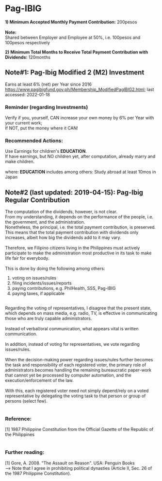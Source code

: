 # Pag-IBIG
<b>1) Minimum Accepted Monthly Payment Contribution:</b> 200pesos<br />
<br />
<b>Note:</b><br />
Shared between Employer and Employee at 50%, i.e. 100pesos and 100pesos respectively<br />

<b>2) Minimum Total Months to Receive Total Payment Contribution with Dividends:</b> 120months

## Note#1: Pag-Ibig Modified 2 (M2) Investment 
Earns at least 6% (net) per Year since 2016<br/>
https://www.pagibigfund.gov.ph/Membership_ModifiedPagIBIG2.html; last accessed: 2022-01-18<br/>

### Reminder (regarding Investments)
Verify if you, yourself, CAN increase your own money by 6% per Year with your current work;<br/>
If NOT, put the money where it CAN!<br/>

### Recommended Actions: 
Use Earnings for children's <b>EDUCATION</b>.<br/>
If have earnings, but NO children yet, after computation, already marry and make children.<br/>
<br/>
where: <b>EDUCATION</b> includes among others: Study abroad at least 10mos in Japan

## Note#2 (last updated: 2019-04-15): Pag-Ibig Regular Contribution
The computation of the dividends, however, is not clear.<br />
From my understanding, it depends on the performance of the people, i.e. the government, and the administration.<br />
Nonetheless, the principal, i.e. the total payment contribution, is preserved.<br />
This means that the total payment contribution with dividends only increases, albeit how big the dividends add to it may vary.<br />
<br />
Therefore, we Filipino citizens living in the Philippines must actively participate to make the administration most productive in its task to make life fair for everybody.<br />
<br />
This is done by doing the following among others:<br />
1) voting on issues/rules<br />
2) filing incidents/issues/reports<br />
3) paying contributions, e.g. PhilHealth, SSS, Pag-IBIG<br />
4) paying taxes, if applicable<br />
<br />
Regarding the voting of representatives, I disagree that the present state, which depends on mass media, e.g. radio, TV, is effective in communicating those who are truly capable administrators.<br />
<br />
Instead of verbal/oral communication, what appears vital is written communication.<br />
<br />
In addition, instead of voting for representatives, we vote regarding issues/rules.<br />
<br />
When the decision-making power regarding issues/rules further becomes the task and responsibility of each registered voter, the primary role of administrators becomes handling the remaining bureaucratic paper-work that cannot yet be processed by computer automation, and the execution/enforcement of the law.<br />
<br />
With this, each registered voter need not simply depend/rely on a voted representative by delegating the voting task to that person or group of persons (select few).<br />
<br />

### Reference:
[1] 1987 Philippine Constitution from the Official Gazette of the Republic of the Philippines<br />
<br />

### Further reading:
[1] Gore, A. 2008. "The Assault on Reason". USA: Penguin Books<br />
--> Note that I agree in prohibiting political dynasties (Article II, Sec. 26 of the 1987 Philippine Constitution).
